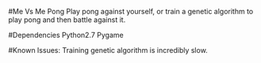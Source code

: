 #Me Vs Me Pong
Play pong against yourself, or train a genetic algorithm to play pong and then battle against it.

#Dependencies
Python2.7
Pygame

#Known Issues:
Training genetic algorithm is incredibly slow.
